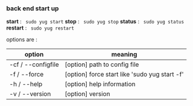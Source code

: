 ### back end start up
**start**    : ` sudo yug start`
**stop**     : ` sudo yug stop`
**status**   : ` sudo yug status`
**restart**  : ` sudo yug restart`

options are :

| option              | meaning                      |
| ------------------- | ---------------------------- |
| -cf  / --configfile | [option] path to config file |
| -f   / --force      | [option] force start like 'sudo yug start -f'       |
| -h   / --help       | [option] help information    |
| -v   / --version    | [option] version             |